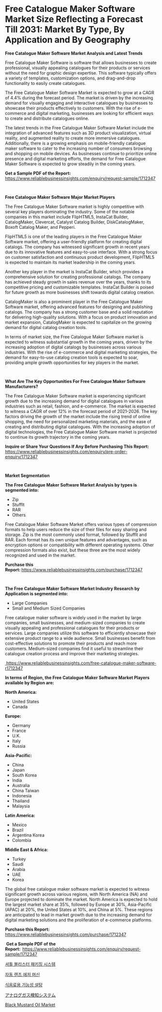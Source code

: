 <p><h1>Free Catalogue Maker Software Market Size Reflecting a Forecast Till 2031: Market By Type, By Application and By Geography</h1></p><p><strong>Free Catalogue Maker Software Market Analysis and Latest Trends</strong></p>
<p><p>Free Catalogue Maker Software is software that allows businesses to create professional, visually appealing catalogues for their products or services without the need for graphic design expertise. This software typically offers a variety of templates, customization options, and drag-and-drop functionality to easily create catalogues.</p><p>The Free Catalogue Maker Software Market is expected to grow at a CAGR of 4.4% during the forecast period. The market is driven by the increasing demand for visually engaging and interactive catalogues by businesses to showcase their products effectively to customers. With the rise of e-commerce and digital marketing, businesses are looking for efficient ways to create and distribute catalogues online.</p><p>The latest trends in the Free Catalogue Maker Software Market include the integration of advanced features such as 3D product visualization, virtual reality, and augmented reality to create more immersive catalogues. Additionally, there is a growing emphasis on mobile-friendly catalogue maker software to cater to the increasing number of consumers browsing and shopping on mobile devices. As businesses continue to prioritize online presence and digital marketing efforts, the demand for Free Catalogue Maker Software is expected to grow steadily in the coming years.</p></p>
<p><strong>Get a Sample PDF of the Report:&nbsp;</strong> <a href="https://www.reliablebusinessinsights.com/enquiry/request-sample/1712347">https://www.reliablebusinessinsights.com/enquiry/request-sample/1712347</a></p>
<p>&nbsp;</p>
<p><strong>Free Catalogue Maker Software Major Market Players</strong></p>
<p><p>The Free Catalogue Maker Software market is highly competitive with several key players dominating the industry. Some of the notable companies in this market include FlipHTML5, InstaCat Builder, CatalogMaker, Clevercat, Catalyst Catalog Builder, DiskCatalogMaker, Boxoft Catalog Maker, and Pepperi.</p><p>FlipHTML5 is one of the leading players in the Free Catalogue Maker Software market, offering a user-friendly platform for creating digital catalogs. The company has witnessed significant growth in recent years due to its innovative features and easy-to-use interface. With a strong focus on customer satisfaction and continuous product development, FlipHTML5 is expected to maintain its market leadership in the coming years.</p><p>Another key player in the market is InstaCat Builder, which provides a comprehensive solution for creating professional catalogs. The company has achieved steady growth in sales revenue over the years, thanks to its competitive pricing and customizable templates. InstaCat Builder is poised for future growth as more businesses shift towards digital catalog creation.</p><p>CatalogMaker is also a prominent player in the Free Catalogue Maker Software market, offering advanced features for designing and publishing catalogs. The company has a strong customer base and a solid reputation for delivering high-quality solutions. With a focus on product innovation and market expansion, CatalogMaker is expected to capitalize on the growing demand for digital catalog creation tools.</p><p>In terms of market size, the Free Catalogue Maker Software market is expected to witness substantial growth in the coming years, driven by the increasing adoption of digital catalogs by businesses across various industries. With the rise of e-commerce and digital marketing strategies, the demand for easy-to-use catalog creation tools is expected to soar, providing ample growth opportunities for key players in the market.</p></p>
<p>&nbsp;</p>
<p><strong>What Are The Key Opportunities For Free Catalogue Maker Software Manufacturers?</strong></p>
<p><p>The Free Catalogue Maker Software market is experiencing significant growth due to the increasing demand for digital catalogues in various industries such as retail, fashion, and e-commerce. The market is expected to witness a CAGR of over 12% in the forecast period of 2021-2026. The key factors driving the growth of the market include the rising trend of online shopping, the need for personalized marketing materials, and the ease of creating and distributing digital catalogues. With the increasing adoption of digital technologies, the Free Catalogue Maker Software market is projected to continue its growth trajectory in the coming years.</p></p>
<p><strong>Inquire or Share Your Questions If Any Before Purchasing This Report:</strong> <a href="https://www.reliablebusinessinsights.com/enquiry/pre-order-enquiry/1712347">https://www.reliablebusinessinsights.com/enquiry/pre-order-enquiry/1712347</a></p>
<p>&nbsp;</p>
<p><strong>Market Segmentation</strong></p>
<p><strong>The Free Catalogue Maker Software Market Analysis by types is segmented into:</strong></p>
<p><ul><li>Zip</li><li>StuffIt</li><li>RAR</li><li>Others</li></ul></p>
<p><p>Free Catalogue Maker Software Market offers various types of compression formats to help users reduce the size of their files for easy sharing and storage. Zip is the most commonly used format, followed by StuffIt and RAR. Each format has its own unique features and advantages, such as encryption options or compatibility with different operating systems. Other compression formats also exist, but these three are the most widely recognized and used in the market.</p></p>
<p><strong>Purchase this Report:&nbsp;</strong><a href="https://www.reliablebusinessinsights.com/purchase/1712347">https://www.reliablebusinessinsights.com/purchase/1712347</a></p>
<p>&nbsp;</p>
<p><strong>The Free Catalogue Maker Software Market Industry Research by Application is segmented into:</strong></p>
<p><ul><li>Large Companies</li><li>Small and Medium Sized Companies</li></ul></p>
<p><p>Free catalogue maker software is widely used in the market by large companies, small businesses, and medium-sized companies to create visually appealing and professional catalogues for their products or services. Large companies utilize this software to efficiently showcase their extensive product range to a wide audience. Small businesses benefit from cost-effective solutions to promote their products and reach more customers. Medium-sized companies find it useful to streamline their catalogue creation process and improve their marketing strategies.</p></p>
<p><a href="https://www.reliablebusinessinsights.com/free-catalogue-maker-software-r1712347">&nbsp;https://www.reliablebusinessinsights.com/free-catalogue-maker-software-r1712347</a></p>
<p><strong>In terms of Region, the Free Catalogue Maker Software Market Players available by Region are:</strong></p>
<p>
    <p> <strong> North America: </strong>
        <ul>
            <li>United States</li>
            <li>Canada</li>
        </ul>
        </p> 
    <p> <strong> Europe: </strong>
        <ul>
            <li>Germany</li>
            <li>France</li>
            <li>U.K.</li>
            <li>Italy</li>
            <li>Russia</li>
        </ul>
        </p> 
    <p> <strong> Asia-Pacific: </strong>
        <ul>
            <li>China</li>
            <li>Japan</li>
            <li>South Korea</li>
            <li>India</li>
            <li>Australia</li>
            <li>China Taiwan</li>
            <li>Indonesia</li>
            <li>Thailand</li>
            <li>Malaysia</li>
        </ul>
        </p> 
    <p> <strong> Latin America: </strong>
        <ul>
            <li>Mexico</li>
            <li>Brazil</li>
            <li>Argentina Korea</li>
            <li>Colombia</li>
        </ul>
        </p> 
    <p> <strong> Middle East & Africa: </strong>
        <ul>
            <li>Turkey</li>
            <li>Saudi</li>
            <li>Arabia</li>
            <li>UAE</li>
            <li>Korea</li>
        </ul>
    </p>
    </p>
<p><p>The global free catalogue maker software market is expected to witness significant growth across various regions, with North America (NA) and Europe projected to dominate the market. North America is expected to hold the largest market share at 35%, followed by Europe at 30%, Asia-Pacific (APAC) at 20%, the United States at 10%, and China at 5%. These regions are anticipated to lead in market growth due to the increasing demand for digital marketing solutions and the proliferation of e-commerce platforms.</p></p>
<p><strong>Purchase this Report: </strong><a href="https://www.reliablebusinessinsights.com/purchase/1712347">https://www.reliablebusinessinsights.com/purchase/1712347</a></p>
<p>&nbsp;<strong>Get a Sample PDF of the Report:&nbsp;&nbsp;</strong><a href="https://www.reliablebusinessinsights.com/enquiry/request-sample/1712347">https://www.reliablebusinessinsights.com/enquiry/request-sample/1712347</a></p>
<p><strong></strong></p>
<p><p><a href="https://github.com/airdroplover110/Market-Research-Report-List-1/blob/main/8789523107357.md">셔틀 블리스터 패키징 시스템</a></p><p><a href="https://medium.com/@estelwisozk1/%EC%9E%90%EB%8F%99-%EB%A0%8C%EC%A6%88-%EC%97%90%EC%A7%80-%EA%B8%B0%EA%B3%84-%EC%8B%9C%EC%9E%A5-%EA%B7%9C%EB%AA%A8-%EC%8B%9C%EC%9E%A5-%EC%A0%84%EB%A7%9D-%EB%B0%8F-%EC%8B%9C%EC%9E%A5-%EC%98%88%EC%B8%A1-2024%EB%85%84%EB%B6%80%ED%84%B0-2031%EB%85%84-6ad8bc328f82">자동 렌즈 에저 머신</a></p><p><a href="https://medium.com/@justonblock/%EA%B8%B0%EB%8A%A5%EC%84%B1-%EC%84%A4%ED%83%95-%EC%A0%9C%EC%A1%B0-%EB%B0%8F-%EC%9D%8C%EB%A3%8C-%EC%8B%9C%EC%9E%A5-%EA%B7%9C%EB%AA%A8-%EC%8B%9C%EC%9E%A5-%EC%A0%84%EB%A7%9D-%EB%B0%8F-%EC%8B%9C%EC%9E%A5-%EC%98%88%EC%B8%A1-2024%EB%85%84%EB%B6%80%ED%84%B0-2031%EB%85%84-486e1f176456">식음료용 기능성 설탕</a></p><p><a href="https://medium.com/@madelynhowe2023/%E3%82%A2%E3%83%8A%E3%83%AD%E3%82%B0%E3%82%AC%E3%82%B9%E6%A4%9C%E7%9F%A5%E3%82%B7%E3%82%B9%E3%83%86%E3%83%A0%E3%81%AE%E5%B8%82%E5%A0%B4%E3%82%B7%E3%82%A7%E3%82%A2%E3%81%AE%E9%80%B2%E5%8C%96%E3%81%A8%E5%B8%82%E5%A0%B4%E6%88%90%E9%95%B7%E3%83%88%E3%83%AC%E3%83%B3%E3%83%892024%E5%B9%B4%E3%81%8B%E3%82%892031%E5%B9%B4%E3%81%BE%E3%81%A7-eac9fa77ad32">アナログガス検知システム</a></p><p><a href="https://issuu.com/reportprime-2/docs/black-mustard-oil-market-size-2030.pptx">Black Mustard Oil Market</a></p></p>